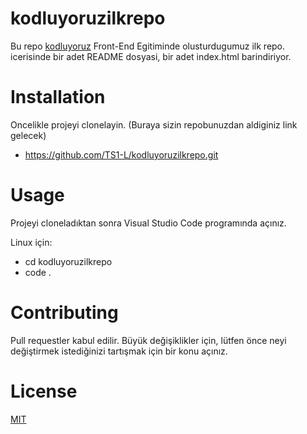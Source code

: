 # kodluyoruzilkrepo
Bu repo [kodluyoruz](https://kodluyoruz.org/) Front-End Egitiminde olusturdugumuz ilk repo. icerisinde bir adet README dosyasi, bir adet index.html barindiriyor.

# Installation
Oncelikle projeyi clonelayin. (Buraya sizin repobunuzdan aldiginiz link gelecek)

- https://github.com/TS1-L/kodluyoruzilkrepo.git

# Usage
Projeyi cloneladıktan sonra Visual Studio Code programında açınız.

Linux için:

- cd kodluyoruzilkrepo
- code .

# Contributing
Pull requestler kabul edilir. Büyük değişiklikler için, lütfen önce neyi değiştirmek istediğinizi tartışmak için bir konu açınız.

# License
[MIT](https://github.com/TS1-L/kodluyoruzilkrepo?tab=MIT-1-ov-file#)